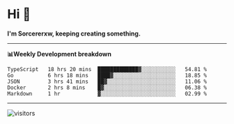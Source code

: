 # Hi 👋

**I'm Sorcererxw, keeping creating something.**

---

**📊Weekly Development breakdown**

<!--START_SECTION:waka-->
```text
TypeScript   18 hrs 20 mins  █████████████▓░░░░░░░░░░░   54.81 % 
Go           6 hrs 18 mins   ████▓░░░░░░░░░░░░░░░░░░░░   18.85 % 
JSON         3 hrs 41 mins   ██▓░░░░░░░░░░░░░░░░░░░░░░   11.06 % 
Docker       2 hrs 8 mins    █▓░░░░░░░░░░░░░░░░░░░░░░░   06.38 % 
Markdown     1 hr            ▓░░░░░░░░░░░░░░░░░░░░░░░░   02.99 % 
```
<!--END_SECTION:waka-->

---

![visitors](https://visitor-badge.glitch.me/badge?page_id=sorcererxw.sorcererx)